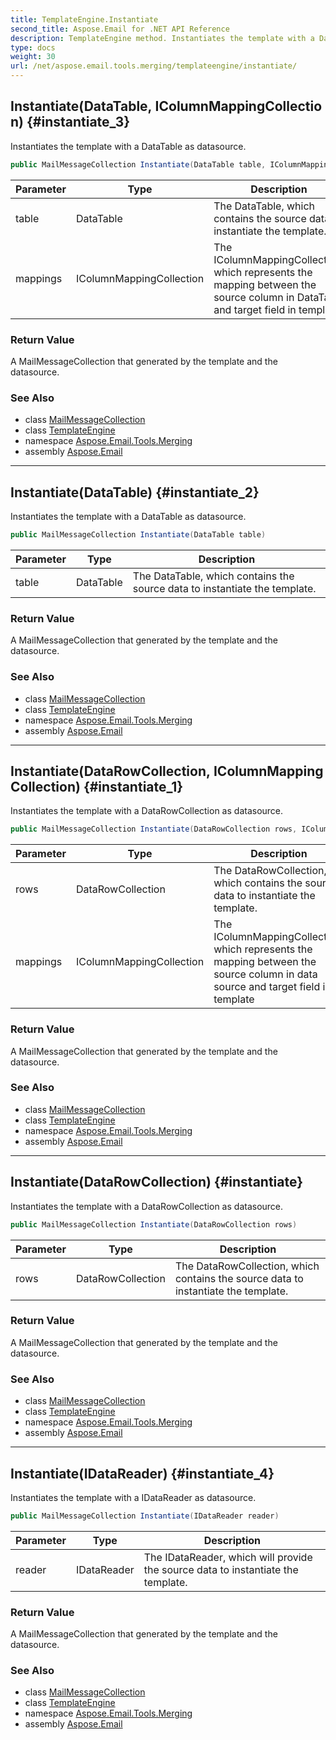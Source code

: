 ```yaml
---
title: TemplateEngine.Instantiate
second_title: Aspose.Email for .NET API Reference
description: TemplateEngine method. Instantiates the template with a DataTable as datasource
type: docs
weight: 30
url: /net/aspose.email.tools.merging/templateengine/instantiate/
---
```

## Instantiate(DataTable, IColumnMappingCollection) {#instantiate_3}

Instantiates the template with a DataTable as datasource.

```csharp
public MailMessageCollection Instantiate(DataTable table, IColumnMappingCollection mappings)
```

| Parameter | Type | Description |
| --- | --- | --- |
| table | DataTable | The DataTable, which contains the source data to instantiate the template. |
| mappings | IColumnMappingCollection | The IColumnMappingCollection, which represents the mapping between the source column in DataTable and target field in template |

### Return Value

A MailMessageCollection that generated by the template and the datasource.

### See Also

* class [MailMessageCollection](../../../aspose.email/mailmessagecollection/)
* class [TemplateEngine](../)
* namespace [Aspose.Email.Tools.Merging](../../templateengine/)
* assembly [Aspose.Email](../../../)

---

## Instantiate(DataTable) {#instantiate_2}

Instantiates the template with a DataTable as datasource.

```csharp
public MailMessageCollection Instantiate(DataTable table)
```

| Parameter | Type | Description |
| --- | --- | --- |
| table | DataTable | The DataTable, which contains the source data to instantiate the template. |

### Return Value

A MailMessageCollection that generated by the template and the datasource.

### See Also

* class [MailMessageCollection](../../../aspose.email/mailmessagecollection/)
* class [TemplateEngine](../)
* namespace [Aspose.Email.Tools.Merging](../../templateengine/)
* assembly [Aspose.Email](../../../)

---

## Instantiate(DataRowCollection, IColumnMappingCollection) {#instantiate_1}

Instantiates the template with a DataRowCollection as datasource.

```csharp
public MailMessageCollection Instantiate(DataRowCollection rows, IColumnMappingCollection mappings)
```

| Parameter | Type | Description |
| --- | --- | --- |
| rows | DataRowCollection | The DataRowCollection, which contains the source data to instantiate the template. |
| mappings | IColumnMappingCollection | The IColumnMappingCollection, which represents the mapping between the source column in data source and target field in template |

### Return Value

A MailMessageCollection that generated by the template and the datasource.

### See Also

* class [MailMessageCollection](../../../aspose.email/mailmessagecollection/)
* class [TemplateEngine](../)
* namespace [Aspose.Email.Tools.Merging](../../templateengine/)
* assembly [Aspose.Email](../../../)

---

## Instantiate(DataRowCollection) {#instantiate}

Instantiates the template with a DataRowCollection as datasource.

```csharp
public MailMessageCollection Instantiate(DataRowCollection rows)
```

| Parameter | Type | Description |
| --- | --- | --- |
| rows | DataRowCollection | The DataRowCollection, which contains the source data to instantiate the template. |

### Return Value

A MailMessageCollection that generated by the template and the datasource.

### See Also

* class [MailMessageCollection](../../../aspose.email/mailmessagecollection/)
* class [TemplateEngine](../)
* namespace [Aspose.Email.Tools.Merging](../../templateengine/)
* assembly [Aspose.Email](../../../)

---

## Instantiate(IDataReader) {#instantiate_4}

Instantiates the template with a IDataReader as datasource.

```csharp
public MailMessageCollection Instantiate(IDataReader reader)
```

| Parameter | Type | Description |
| --- | --- | --- |
| reader | IDataReader | The IDataReader, which will provide the source data to instantiate the template. |

### Return Value

A MailMessageCollection that generated by the template and the datasource.

### See Also

* class [MailMessageCollection](../../../aspose.email/mailmessagecollection/)
* class [TemplateEngine](../)
* namespace [Aspose.Email.Tools.Merging](../../templateengine/)
* assembly [Aspose.Email](../../../)


